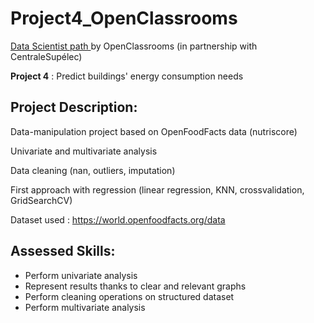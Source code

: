 # Project4_OpenClassrooms
<p><a href="https://openclassrooms.com/fr/paths/164-data-scientist">Data Scientist path </a>by OpenClassrooms (in partnership with CentraleSupélec)</p>

**Project 4** : Predict buildings' energy consumption needs 

## Project Description:

Data-manipulation project based on OpenFoodFacts data (nutriscore)

Univariate and multivariate analysis

Data cleaning (nan, outliers, imputation)

First approach with regression (linear regression, KNN, crossvalidation, GridSearchCV)

Dataset used : https://world.openfoodfacts.org/data

## Assessed Skills:

* Perform univariate analysis 
* Represent results thanks to clear and relevant graphs
* Perform cleaning operations on structured dataset
* Perform multivariate analysis
